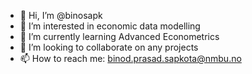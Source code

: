 - 👋 Hi, I’m @binosapk 
- 👀 I’m interested in economic data modelling 
- 🌱 I’m currently learning Advanced Econometrics 
- 💞️ I’m looking to collaborate on any projects 
- 📫 How to reach me: binod.prasad.sapkota@nmbu.no 

<!---
binosapk/binosapk is a ✨ special ✨ repository because its `README.md` (this file) appears on your GitHub profile.
You can click the Preview link to take a look at your changes.
--->
